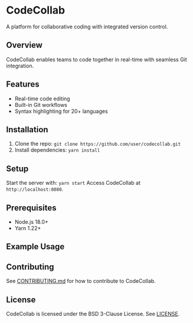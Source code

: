 # CodeCollab
A platform for collaborative coding with integrated version control.
## Overview
CodeCollab enables teams to code together in real-time with seamless Git integration.
## Features
- Real-time code editing
- Built-in Git workflows
- Syntax highlighting for 20+ languages
## Installation
1. Clone the repo: `git clone https://github.com/user/codecollab.git`
2. Install dependencies: `yarn install`
## Setup
Start the server with: `yarn start`
Access CodeCollab at `http://localhost:8080`.
## Prerequisites
- Node.js 18.0+
- Yarn 1.22+
## Example Usage

## Contributing
See [CONTRIBUTING.md](CONTRIBUTING.md) for how to contribute to CodeCollab.
## License
CodeCollab is licensed under the BSD 3-Clause License. See [LICENSE](LICENSE).
